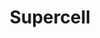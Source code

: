 ---
title: Supercell
excerpt: >-
  Displays a list of accounts in a specific category according to your
  parameters.
api:
  file: market.json
  operationId: Category.Supercell
hidden: false
---